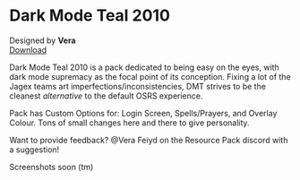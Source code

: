 # Dark Mode Teal 2010
Designed by **Vera** <br/>
[Download](https://github.com/melkypie/resource-packs/archive/pack-dark-mode-teal-2010.zip)

Dark Mode Teal 2010 is a pack dedicated to being easy on the eyes, with dark mode supremacy as the focal point of its conception. Fixing a lot of the Jagex teams art imperfections/inconsistencies, DMT strives to be the cleanest *alternative* to the default OSRS experience.

Pack has Custom Options for: Login Screen, Spells/Prayers, and Overlay Colour. Tons of small changes here and there to give personality.

Want to provide feedback? @Vera Feiyd on the Resource Pack discord with a suggestion!

Screenshots soon (tm)